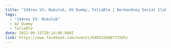```yaml
---
title: "144res V3: Nukuluk, AV Dummy, TaliaBle | Bermondsey Social Club"
tags:
  - "144res V3: Nukuluk"
  - AV Dummy
  - TaliaBle
date: 2022-09-15T20:14:00.000Z
link: https://www.facebook.com/events/640532680773595/
---
```

